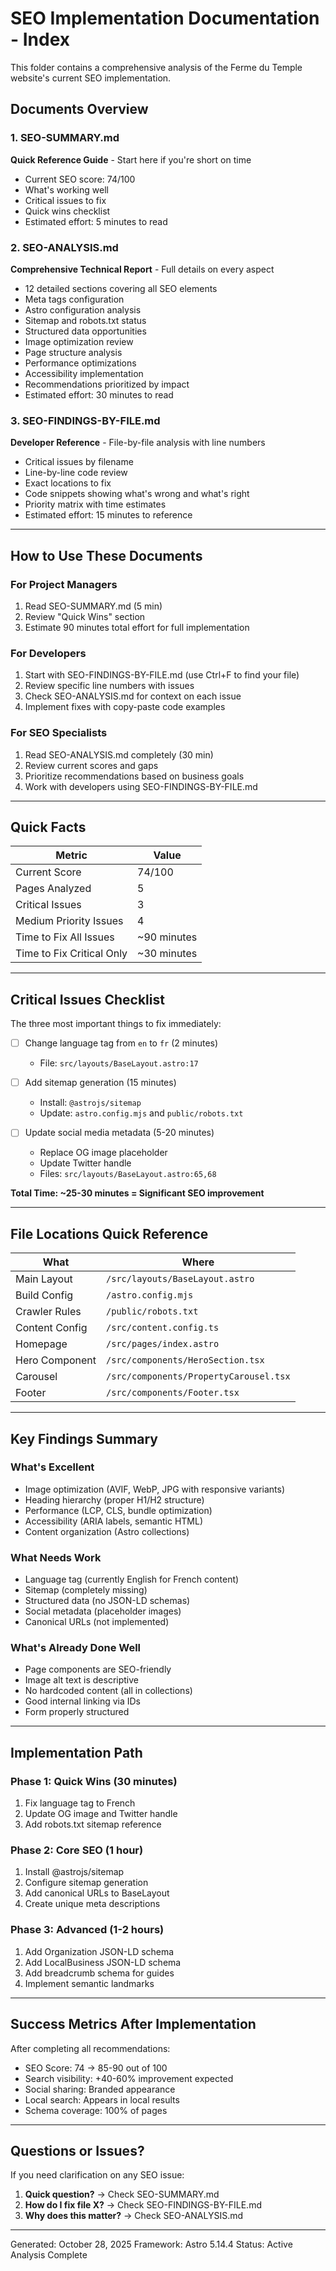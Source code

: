 # SEO Implementation Documentation - Index

This folder contains a comprehensive analysis of the Ferme du Temple website's current SEO implementation.

## Documents Overview

### 1. SEO-SUMMARY.md
**Quick Reference Guide** - Start here if you're short on time
- Current SEO score: 74/100
- What's working well
- Critical issues to fix
- Quick wins checklist
- Estimated effort: 5 minutes to read

### 2. SEO-ANALYSIS.md
**Comprehensive Technical Report** - Full details on every aspect
- 12 detailed sections covering all SEO elements
- Meta tags configuration
- Astro configuration analysis
- Sitemap and robots.txt status
- Structured data opportunities
- Image optimization review
- Page structure analysis
- Performance optimizations
- Accessibility implementation
- Recommendations prioritized by impact
- Estimated effort: 30 minutes to read

### 3. SEO-FINDINGS-BY-FILE.md
**Developer Reference** - File-by-file analysis with line numbers
- Critical issues by filename
- Line-by-line code review
- Exact locations to fix
- Code snippets showing what's wrong and what's right
- Priority matrix with time estimates
- Estimated effort: 15 minutes to reference

---

## How to Use These Documents

### For Project Managers
1. Read SEO-SUMMARY.md (5 min)
2. Review "Quick Wins" section
3. Estimate 90 minutes total effort for full implementation

### For Developers
1. Start with SEO-FINDINGS-BY-FILE.md (use Ctrl+F to find your file)
2. Review specific line numbers with issues
3. Check SEO-ANALYSIS.md for context on each issue
4. Implement fixes with copy-paste code examples

### For SEO Specialists
1. Read SEO-ANALYSIS.md completely (30 min)
2. Review current scores and gaps
3. Prioritize recommendations based on business goals
4. Work with developers using SEO-FINDINGS-BY-FILE.md

---

## Quick Facts

| Metric | Value |
|--------|-------|
| Current Score | 74/100 |
| Pages Analyzed | 5 |
| Critical Issues | 3 |
| Medium Priority Issues | 4 |
| Time to Fix All Issues | ~90 minutes |
| Time to Fix Critical Only | ~30 minutes |

---

## Critical Issues Checklist

The three most important things to fix immediately:

- [ ] Change language tag from `en` to `fr` (2 minutes)
  - File: `src/layouts/BaseLayout.astro:17`
  
- [ ] Add sitemap generation (15 minutes)
  - Install: `@astrojs/sitemap`
  - Update: `astro.config.mjs` and `public/robots.txt`

- [ ] Update social media metadata (5-20 minutes)
  - Replace OG image placeholder
  - Update Twitter handle
  - Files: `src/layouts/BaseLayout.astro:65,68`

**Total Time: ~25-30 minutes = Significant SEO improvement**

---

## File Locations Quick Reference

| What | Where |
|------|-------|
| Main Layout | `/src/layouts/BaseLayout.astro` |
| Build Config | `/astro.config.mjs` |
| Crawler Rules | `/public/robots.txt` |
| Content Config | `/src/content.config.ts` |
| Homepage | `/src/pages/index.astro` |
| Hero Component | `/src/components/HeroSection.tsx` |
| Carousel | `/src/components/PropertyCarousel.tsx` |
| Footer | `/src/components/Footer.tsx` |

---

## Key Findings Summary

### What's Excellent
- Image optimization (AVIF, WebP, JPG with responsive variants)
- Heading hierarchy (proper H1/H2 structure)
- Performance (LCP, CLS, bundle optimization)
- Accessibility (ARIA labels, semantic HTML)
- Content organization (Astro collections)

### What Needs Work
- Language tag (currently English for French content)
- Sitemap (completely missing)
- Structured data (no JSON-LD schemas)
- Social metadata (placeholder images)
- Canonical URLs (not implemented)

### What's Already Done Well
- Page components are SEO-friendly
- Image alt text is descriptive
- No hardcoded content (all in collections)
- Good internal linking via IDs
- Form properly structured

---

## Implementation Path

### Phase 1: Quick Wins (30 minutes)
1. Fix language tag to French
2. Update OG image and Twitter handle
3. Add robots.txt sitemap reference

### Phase 2: Core SEO (1 hour)
1. Install @astrojs/sitemap
2. Configure sitemap generation
3. Add canonical URLs to BaseLayout
4. Create unique meta descriptions

### Phase 3: Advanced (1-2 hours)
1. Add Organization JSON-LD schema
2. Add LocalBusiness JSON-LD schema
3. Add breadcrumb schema for guides
4. Implement semantic landmarks

---

## Success Metrics After Implementation

After completing all recommendations:
- SEO Score: 74 → 85-90 out of 100
- Search visibility: +40-60% improvement expected
- Social sharing: Branded appearance
- Local search: Appears in local results
- Schema coverage: 100% of pages

---

## Questions or Issues?

If you need clarification on any SEO issue:

1. **Quick question?** → Check SEO-SUMMARY.md
2. **How do I fix file X?** → Check SEO-FINDINGS-BY-FILE.md
3. **Why does this matter?** → Check SEO-ANALYSIS.md

---

Generated: October 28, 2025
Framework: Astro 5.14.4
Status: Active Analysis Complete
